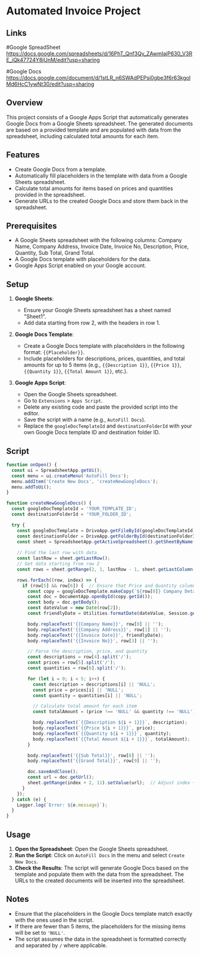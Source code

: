 # Automated Invoice Project
## Links
#Google SpreadSheet
https://docs.google.com/spreadsheets/d/16PhT_Qnf3Qy_ZAwmIajP630_V3RE_iQk47724Y8jUnM/edit?usp=sharing

#Google Docs
https://docs.google.com/document/d/1stLR_n6SWAdPEPsi0gbe3f6r63kgolMd6HcC1ywNt30/edit?usp=sharing

## Overview

This project consists of a Google Apps Script that automatically generates Google Docs from a Google Sheets spreadsheet. The generated documents are based on a provided template and are populated with data from the spreadsheet, including calculated total amounts for each item.

## Features

- Create Google Docs from a template.
- Automatically fill placeholders in the template with data from a Google Sheets spreadsheet.
- Calculate total amounts for items based on prices and quantities provided in the spreadsheet.
- Generate URLs to the created Google Docs and store them back in the spreadsheet.

## Prerequisites

- A Google Sheets spreadsheet with the following columns: Company Name, Company Address, Invoice Date, Invoice No, Description, Price, Quantity, Sub Total, Grand Total.
- A Google Docs template with placeholders for the data.
- Google Apps Script enabled on your Google account.

## Setup

1. **Google Sheets**:
   - Ensure your Google Sheets spreadsheet has a sheet named "Sheet1".
   - Add data starting from row 2, with the headers in row 1.

2. **Google Docs Template**:
   - Create a Google Docs template with placeholders in the following format: `{{Placeholder}}`.
   - Include placeholders for descriptions, prices, quantities, and total amounts for up to 5 items (e.g., `{{Description 1}}`, `{{Price 1}}`, `{{Quantity 1}}`, `{{Total Amount 1}}`, etc.).
   
3. **Google Apps Script**:
   - Open the Google Sheets spreadsheet.
   - Go to `Extensions` > `Apps Script`.
   - Delete any existing code and paste the provided script into the editor.
   - Save the script with a name (e.g., `AutoFill Docs`).
   - Replace the `googleDocTemplateId` and `destinationFolderId` with your own Google Docs template ID and destination folder ID.

## Script

```javascript
function onOpen() {
  const ui = SpreadsheetApp.getUi();
  const menu = ui.createMenu('AutoFill Docs');
  menu.addItem('Create New Docs', 'createNewGoogleDocs');
  menu.addToUi();
}

function createNewGoogleDocs() {
  const googleDocTemplateId = 'YOUR_TEMPLATE_ID';
  const destinationFolderId = 'YOUR_FOLDER_ID';

  try {
    const googleDocTemplate = DriveApp.getFileById(googleDocTemplateId);
    const destinationFolder = DriveApp.getFolderById(destinationFolderId);
    const sheet = SpreadsheetApp.getActiveSpreadsheet().getSheetByName('Sheet1');
    
    // Find the last row with data
    const lastRow = sheet.getLastRow();
    // Get data starting from row 2
    const rows = sheet.getRange(2, 1, lastRow - 1, sheet.getLastColumn()).getValues();

    rows.forEach((row, index) => {
      if (row[5] && row[6]) {  // Ensure that Price and Quantity columns have data
        const copy = googleDocTemplate.makeCopy(`${row[0]} Company Details`, destinationFolder);
        const doc = DocumentApp.openById(copy.getId());
        const body = doc.getBody();
        const dateValue = new Date(row[2]);
        const friendlyDate = Utilities.formatDate(dateValue, Session.getScriptTimeZone(), "dd/MM/yyyy");

        body.replaceText('{{Company Name}}', row[0] || '');
        body.replaceText('{{Company Address}}', row[1] || '');
        body.replaceText('{{Invoice Date}}', friendlyDate);
        body.replaceText('{{Invoice No}}', row[3] || '');

        // Parse the description, price, and quantity
        const descriptions = row[4].split('/');
        const prices = row[5].split('/');
        const quantities = row[6].split('/');

        for (let i = 0; i < 5; i++) {
          const description = descriptions[i] || 'NULL';
          const price = prices[i] || 'NULL';
          const quantity = quantities[i] || 'NULL';

          // Calculate total amount for each item
          const totalAmount = (price !== 'NULL' && quantity !== 'NULL') ? (parseFloat(price) * parseFloat(quantity)).toFixed(2) : 'NULL';

          body.replaceText(`{{Description ${i + 1}}}`, description);
          body.replaceText(`{{Price ${i + 1}}}`, price);
          body.replaceText(`{{Quantity ${i + 1}}}`, quantity);
          body.replaceText(`{{Total Amount ${i + 1}}}`, totalAmount);
        }

        body.replaceText('{{Sub Total}}', row[8] || '');
        body.replaceText('{{Grand Total}}', row[9] || '');

        doc.saveAndClose();
        const url = doc.getUrl();
        sheet.getRange(index + 2, 11).setValue(url);  // Adjust index + 2 to match row number
      }
    });
  } catch (e) {
    Logger.log(`Error: ${e.message}`);
  }
}
```

## Usage

1. **Open the Spreadsheet**: Open the Google Sheets spreadsheet.
2. **Run the Script**: Click on `AutoFill Docs` in the menu and select `Create New Docs`.
3. **Check the Results**: The script will generate Google Docs based on the template and populate them with the data from the spreadsheet. The URLs to the created documents will be inserted into the spreadsheet.

## Notes

- Ensure that the placeholders in the Google Docs template match exactly with the ones used in the script.
- If there are fewer than 5 items, the placeholders for the missing items will be set to `'NULL'`.
- The script assumes the data in the spreadsheet is formatted correctly and separated by `/` where applicable.

